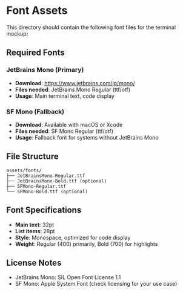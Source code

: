 # Font Assets

This directory should contain the following font files for the terminal mockup:

## Required Fonts

### JetBrains Mono (Primary)
- **Download**: https://www.jetbrains.com/lp/mono/
- **Files needed**: JetBrains Mono Regular (ttf/otf)
- **Usage**: Main terminal text, code display

### SF Mono (Fallback)
- **Download**: Available with macOS or Xcode
- **Files needed**: SF Mono Regular (ttf/otf)
- **Usage**: Fallback font for systems without JetBrains Mono

## File Structure
```
assets/fonts/
├── JetBrainsMono-Regular.ttf
├── JetBrainsMono-Bold.ttf (optional)
├── SFMono-Regular.ttf
└── SFMono-Bold.ttf (optional)
```

## Font Specifications
- **Main text**: 32pt
- **List items**: 28pt
- **Style**: Monospace, optimized for code display
- **Weight**: Regular (400) primarily, Bold (700) for highlights

## License Notes
- JetBrains Mono: SIL Open Font License 1.1
- SF Mono: Apple System Font (check licensing for your use case)
